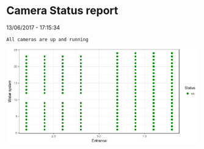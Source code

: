 Camera Status report
================
13/06/2017 - 17:15:34

    All cameras are up and running

![](camreport_files/figure-markdown_github/unnamed-chunk-2-1.png)
